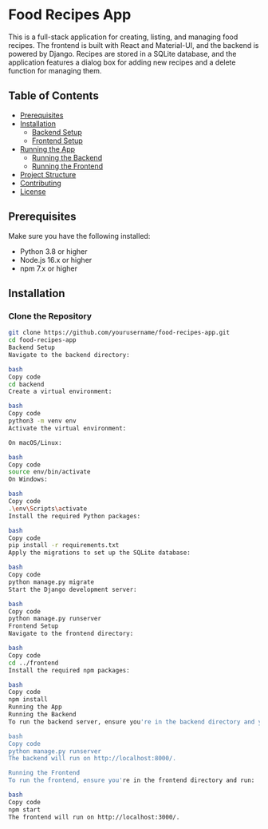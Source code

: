 # Food Recipes App

This is a full-stack application for creating, listing, and managing food recipes. The frontend is built with React and Material-UI, and the backend is powered by Django. Recipes are stored in a SQLite database, and the application features a dialog box for adding new recipes and a delete function for managing them.

## Table of Contents

- [Prerequisites](#prerequisites)
- [Installation](#installation)
  - [Backend Setup](#backend-setup)
  - [Frontend Setup](#frontend-setup)
- [Running the App](#running-the-app)
  - [Running the Backend](#running-the-backend)
  - [Running the Frontend](#running-the-frontend)
- [Project Structure](#project-structure)
- [Contributing](#contributing)
- [License](#license)

## Prerequisites

Make sure you have the following installed:

- Python 3.8 or higher
- Node.js 16.x or higher
- npm 7.x or higher

## Installation

### Clone the Repository

```bash
git clone https://github.com/yourusername/food-recipes-app.git
cd food-recipes-app
Backend Setup
Navigate to the backend directory:

bash
Copy code
cd backend
Create a virtual environment:

bash
Copy code
python3 -m venv env
Activate the virtual environment:

On macOS/Linux:

bash
Copy code
source env/bin/activate
On Windows:

bash
Copy code
.\env\Scripts\activate
Install the required Python packages:

bash
Copy code
pip install -r requirements.txt
Apply the migrations to set up the SQLite database:

bash
Copy code
python manage.py migrate
Start the Django development server:

bash
Copy code
python manage.py runserver
Frontend Setup
Navigate to the frontend directory:

bash
Copy code
cd ../frontend
Install the required npm packages:

bash
Copy code
npm install
Running the App
Running the Backend
To run the backend server, ensure you're in the backend directory and your virtual environment is activated. Then, start the Django server:

bash
Copy code
python manage.py runserver
The backend will run on http://localhost:8000/.

Running the Frontend
To run the frontend, ensure you're in the frontend directory and run:

bash
Copy code
npm start
The frontend will run on http://localhost:3000/.
